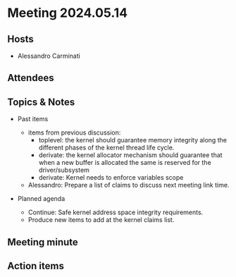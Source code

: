 # Meeting 2024.05.14

## Hosts
* Alessandro Carminati

## Attendees

## Topics & Notes

* Past items
    * items from previous discussion:
        * toplevel: the kernel should guarantee memory integrity along the 
                    different phases of the kernel thread life cycle.
        * derivate: the kernel allocator mechanism should guarantee that 
                    when a new buffer is allocated the same is reserved for 
                    the driver/subsystem
        * derivate: Kernel needs to enforce variables scope
    * Alessandro: Prepare a list of claims to discuss next meeting link time.

* Planned agenda
    * Continue: Safe kernel address space integrity requirements.
    * Produce new items to add at the kernel claims list.
    
## Meeting minute

## Action items
